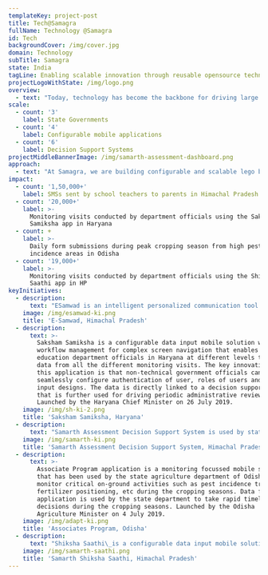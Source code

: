 ```yaml
---
templateKey: project-post
title: Tech@Samagra
fullName: Technology @Samagra
id: Tech
backgroundCover: /img/cover.jpg
domain: Technology
subTitle: Samagra
state: India
tagLine: Enabling scalable innovation through reusable opensource technology
projectLogoWithState: /img/logo.png
overview:
  - text: "Today, technology has become the backbone for driving large scale systemic governance reforms. Through our deep experience of working closely with the administrative and political leadership in the state we have observed that all governments are anxious to build or use technology applications to streamline governance functions. However, often during implementation of these projects nuanced\_understanding of governance technology life cycle, end user focus,and\_post deployment sustainability of products is not considered adequately. At Samagra, we envisage a future where citizens are active contributors and equal participants in enabling technology enabled governance reforms. To enable this change we at Samagra are following a lego block approach to build scalable and reusable\_opensource\_technology products for\_and collaboratively with the governments."
scale:
  - count: '3'
    label: State Governments
  - count: '4'
    label: Configurable mobile applications
  - count: '6'
    label: Decision Support Systems
projectMiddleBannerImage: /img/samarth-assessment-dashboard.png
approach:
  - text: "At Samagra, we are building configurable and scalable lego blocks using existing opensource technologies. Powered with these lego blocks we collaborate with governments to identify and abstract product requirements, build and test products, launch and\_finally hand these products\_to government technology teams. Through this governance focussed technology life cycle we enable government stakeholders to reimagine transformative governance use cases that can be collaboratively implemented at scale using opensource\_technologies."
impact:
  - count: '1,50,000+'
    label: SMSs sent by school teachers to parents in Himachal Pradesh
  - count: '20,000+'
    label: >-
      Monitoring visits conducted by department officials using the Saksham
      Samiksha app in Haryana
  - count: +
    label: >-
      Daily form submissions during peak cropping season from high pest
      incidence areas in Odisha
  - count: '19,000+'
    label: >-
      Monitoring visits conducted by department officials using the Shiksha
      Saathi app in HP
keyInitiatives:
  - description:
      text: "ESamwad is an intelligent personalized communication tool used by\_government school teachers in Himachal Pradesh to share student attendance, homework completion status, assessment results and other school announcements with parents through a personalized SMS. By enabling this use case parents of children studying in government schools in Himachal Pradesh can receive proactive updates and an engagement experience unmatched by majority of\_private schools in India today. Launched by the Himachal Pradesh Chief Minister on 30 July 2019."
    image: /img/esamwad-ki.png
    title: 'E-Samwad, Himachal Pradesh'
  - description:
      text: >-
        Saksham Samiksha is a configurable data input mobile solution with
        workflow management for complex screen navigation that enables state
        education department officials in Haryana at different levels to capture
        data from all the different monitoring visits. The key innovation in
        this application is that non-technical government officials can
        seamlessly configure authentication of user, roles of users and data
        input designs. The data is directly linked to a decision support system
        that is further used for driving periodic administrative reviews.
        Launched by the Haryana Chief Minister on 26 July 2019.
    image: /img/sh-ki-2.png
    title: 'Saksham Samiksha, Haryana'
  - description:
      text: "Samarth Assessment Decision Support System is used by state education department in Himachal Pradesh to visualize incoming student assessment data of government schools from different sources on\_configurable dashboards that non-technical government officials can seamlessly configure. Our consulting program teams work closely with the government officials to drive effective functional handovers."
    image: /img/samarth-ki.png
    title: 'Samarth Assessment Decision Support System, Himachal Pradesh'
  - description:
      text: >-
        Associate Program application is a monitoring focussed mobile solution
        that has been used by the state agriculture department of Odisha to
        monitor critical on-ground activities such as pest incidence tracking,
        fertilizer positioning, etc during the cropping seasons. Data from this
        application is used by the state department to take rapid timely
        decisions during the cropping seasons. Launched by the Odisha
        Agriculture Minister on 4 July 2019.
    image: /img/adapt-ki.png
    title: 'Associates Program, Odisha'
  - description:
      text: "Shiksha Saathi\_is a configurable data input mobile solution with workflow management for complex screen navigation that enables state education department officials in Himachal Pradesh\_at different levels to capture data from all the different monitoring visits. The key innovation in this application is that non-technical government officials can seamlessly configure authentication of user, roles of users and data input designs. The data is directly linked to a decision support system that is further used for driving periodic administrative reviews.\_"
    image: /img/samarth-saathi.png
    title: 'Samarth Shiksha Saathi, Himachal Pradesh'
---
```


